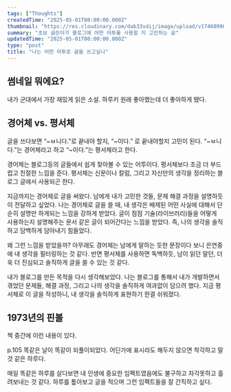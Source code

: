 ```yaml
---
tags: ["Thoughts"]
createdTime: "2025-05-01T00:00:00.000Z"
thumbnail: "https://res.cloudinary.com/dab33vdij/image/upload/v1746099662/IMG_0473_vswuj7.jpg"
summary: "초보 글쓴이가 블로그에 어떤 어투를 사용할 지 고민하는 글"
updatedTime: "2025-05-01T00:00:00.000Z"
type: "post"
title: "나는 어떤 어투로 글을 쓰고싶나"
---
```


## 썸네일 뭐에요?

내가 군대에서 가장 재밌게 읽은 소설. 하루키 원래 좋아했는데 더 좋아하게 됐다.

## 경어체 vs. 평서체

글을 쓰다보면 “~ㅂ니다.”로 끝내야 할지, “~이다.” 로 끝내야할지 고민이 된다. “~ㅂ니다.”는 경어체라고 하고 “~이다.”는 평서체라고 한다.

경어체는 블로그등의 글들에서 쉽게 찾아볼 수 있는 어투이다. 평서체보다 조금 더 부드럽고 친절한 느낌을 준다. 평서체는 신문이나 칼럼, 그리고 자신만의 생각을 정리하는 블로그 글에서 사용되곤 한다.

지금까지는 경어체로 글을 써왔다. 남에게 내가 고민한 것들, 문제 해결 과정을 설명하듯이 전달하고 싶었다. 나는 경어체로 글을 쓸 때, 내 생각은 배제된 어떤 사실에 대해서 단순히 설명만 하게되는 느낌을 강하게 받았다. 글이 점점 기술(라이브러리)들을 어떻게 사용하는지 설명해주는 문서 같은 글이 되어간다는 느낌을 받았다. 즉, 나의 생각을 솔직하고 담백하게 담아내기 힘들었다.

왜 그런 느낌을 받았을까? 아무래도 경어체는 남에게 말하는 듯한 문장이다 보니 은연중에 내 생각을 필터링하는 것 같다. 반면 평서체를 사용하면 독백하듯, 남이 읽던 말던, 더욱 더 진심되고 솔직하게 글을 쓸 수 있는 것 같다.

내가 블로그를 만든 목적을 다시 생각해보았다. 나는 블로그를 통해서 내가 개발하면서 겪었던 문제들, 해결 과정, 그리고 나의 생각을 솔직하게 여과없이 담으려 했다. 지금 평서체로 이 글을 작성하니, 내 생각을 솔직하게 표현하기 한결 쉬워졌다.

## 1973년의 핀볼

책 중간에 이런 내용이 있다. 

p.105 똑같은 날이 똑같이 되풀이되었다. 어딘가에 표시라도 해두지 않으면 착각하고 말 것 같은 하루다.

매일 똑같은 하루를 살다보면 내 인생에 중요한 임팩트였음에도 불구하고 자각못하고 흘려보내는 것 같다. 하루를 톺아보고 글을 적으며 그런 임팩트들을 잘 간직하고 싶다. 



